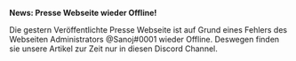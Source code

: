 **News: Presse Webseite wieder Offline!**

Die gestern Veröffentlichte Presse Webseite ist auf Grund eines Fehlers des Webseiten Administrators @Sanoj#0001 wieder Offline. Deswegen finden sie unsere Artikel zur Zeit nur in diesen Discord Channel.

